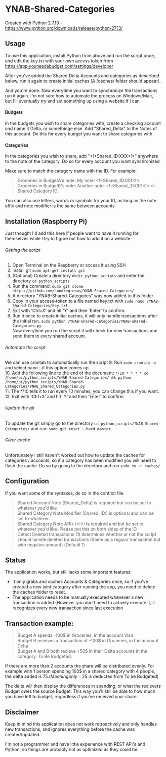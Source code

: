 # YNAB-Shared-Categories
Created with Python 2.7.13 - https://www.python.org/downloads/release/python-2713/
<br>

## Usage
To use this application, install Python from above and run the script once, and edit the key.txt with your own access token from https://app.youneedabudget.com/settings/developer

After you've added the Shared Delta Accounts and categories as described below, run it again to create initial caches (A /caches/ folder should appear). 

And you're done. Now everytime you want to synchronize the transactions run it again. I'm not sure how to automate the process on Windows/Mac, but I'll eventually try and set something up using a website if I can.

#### Budgets
In the budgets you wish to share categories with, create a checking account and name it Delta, or somethinge else. 
Add "Shared_Delta" to the Notes of this account. Do this for every budget you want to share categories with.

#### Categories
In the categories you wish to share, add "<!>Shared_ID:XXX<!>" anywhere to the note of the category. Do so for every account you want synchronized

Make sure to match the category name with the ID. For example: 
> Groceries in BudgetA's note: My note! <!>Shared_ID:001<!>. <br>
> Groceries in BudgetB's note: Another note. <!>Shared_ID:001<!> <-- Shared Category ID. 

You can also use letters, words or symbols for your ID, as long as the note affix and note modifier is the same between accounts

## Installation (Raspberry Pi)
Just thought I'd add this here if people want to have it running for themselves while I try to figure out how to add it on a website
###### Getting the script
1. Open Terminal on the Raspberry or access it using SSH<br>
2. Install git ```sudo apt-get install git```<br>
3. (Optional) Create a directory ```mkdir python_scripts``` and enter the directory ```cd python_scripts```<br>
4. Run the command: ```sudo git clone https://github.com/sondregronas/YNAB-Shared-Categories/```<br>
5. A directory "YNAB-Shared-Categories" was now added to this folder<br>
6. Copy in your access-token to a file named key.txt with ```sudo nano /YNAB-Shared-Categories/key.txt```<br>
7. Exit with 'Ctrl+X' and hit 'Y' and then 'Enter' to confirm.<br>
8. Run it once to create initial caches, it will only handle transactions after the initial run. ```sudo python /YNAB-Shared-Categories/YNAB-Shared-Categories.py```<br>
Now everytime you run the script it will check for new transactions and send them to every shared account.<br>

###### Automate the script
We can use crontab to automatically run the script
9. Run ```sudo crontab -e``` and select nano - if this option comes up<br>
10. Add the following line to the end of the document:
```*/10 * * * * cd /home/pi/python_scripts/YNAB-Shared-Categories/ && python /home/pi/python_scripts/YNAB-Shared-Categories/YNAB_Shared_Categories.py```<br>
11. The */10 tells it to run every 10 minutes, you can change this if you want.<br>
12. Exit with 'Ctrl+X' and hit 'Y' and then 'Enter' to confirm<br>

###### Update the git
To update the git simply go to the directory ```cd python_scripts/YNAB-Shared-Categories/``` and run: ```sudo git reset --hard master```

###### Clear cache
Unfortunately I still haven't worked out how to update the caches for categories / accounts, so if a category has been modified you will need to flush the cache. Do so by going to the directory and run ```sudo rm -r caches/```

## Configuration
If you want some of the syntaxes, do so in the conf.txt file.
> Shared Account Note (Shared_Delta) is required but can be set to whatever you'd like <br>
> Shared Category Note Modifier (Shared_ID:) is optional and can be set to whatever. <br>
> Shared Category Note Affix (<!>) is required and but be set to whatever you'd like. Please put this on both sides of the ID <br>
> Detect Deleted transactions (1) determines whether or not the script should handle deleted transactions (Same as a regular transaction but with negative amount) (Default 1).

## Status
The application works, but still lacks some important features:
 - It only grabs and caches Accounts & Categories once, so if you've created a new joint category after running the app, 
 you need to delete the caches folder to reset.
 - The application needs to be manually executed whenever a new transaction is added (However you don't need to actively execute it, it recognizes every new transaction since last execution

## Transaction example: 
> Budget A spends -100$ in Groceries, in the account Visa <br>
> Budget B receives a transaction of -100$ in Groceries, in the account Delta <br>
> Budget A and B both recieve +50$ in their Delta accounts in the category: To Be Budgeted. <br>

If there are more than 2 accounts the share will be distributed evenly. For example with 1 person spending 100$ in a shared category with 4 people, the delta added is 75$. (Meaning only -25$ is deducted from To be Budgeted)

The delta will then display the differences in spending, or what the recievers Budget owes the source Budget.
This way you'll still be able to how much you have left to budget, regardless if you've received your share.

## Disclaimer
Keep in mind this application does not work retroactively and only handles new transactions, and ignores everything before the cache was created/updated.

I'm not a programmer and have little experience with REST API's and Python, so things are probably not as optimized as they could be.
